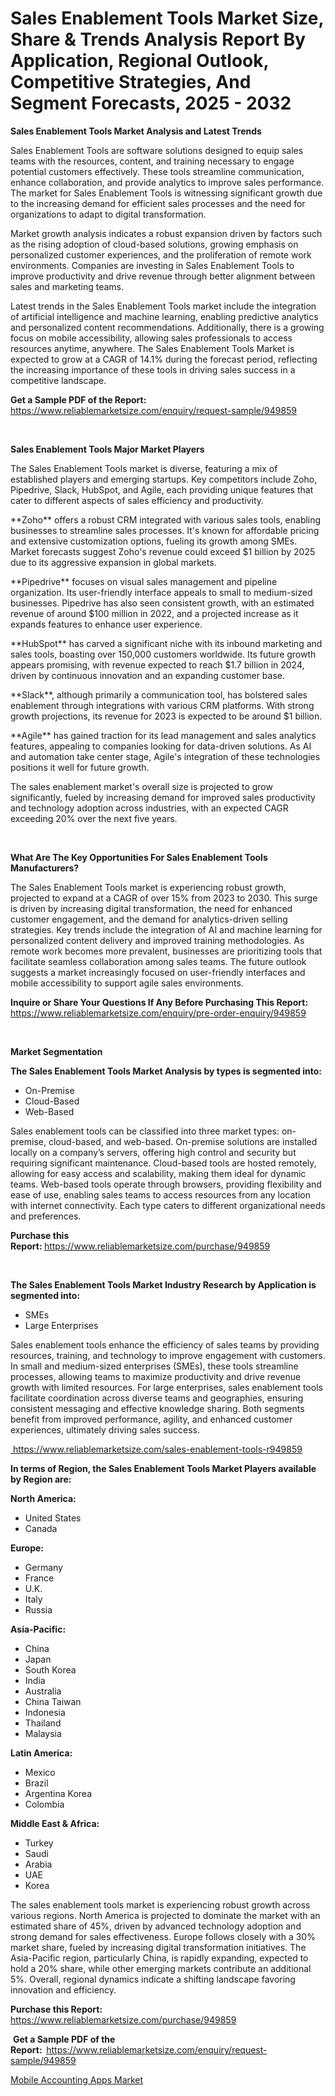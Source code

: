 <p><h1>Sales Enablement Tools Market Size, Share & Trends Analysis Report By Application, Regional Outlook, Competitive Strategies, And Segment Forecasts, 2025 - 2032</h1></p><p><strong>Sales Enablement Tools Market Analysis and Latest Trends</strong></p>
<p><p>Sales Enablement Tools are software solutions designed to equip sales teams with the resources, content, and training necessary to engage potential customers effectively. These tools streamline communication, enhance collaboration, and provide analytics to improve sales performance. The market for Sales Enablement Tools is witnessing significant growth due to the increasing demand for efficient sales processes and the need for organizations to adapt to digital transformation.</p><p>Market growth analysis indicates a robust expansion driven by factors such as the rising adoption of cloud-based solutions, growing emphasis on personalized customer experiences, and the proliferation of remote work environments. Companies are investing in Sales Enablement Tools to improve productivity and drive revenue through better alignment between sales and marketing teams.</p><p>Latest trends in the Sales Enablement Tools market include the integration of artificial intelligence and machine learning, enabling predictive analytics and personalized content recommendations. Additionally, there is a growing focus on mobile accessibility, allowing sales professionals to access resources anytime, anywhere. The Sales Enablement Tools Market is expected to grow at a CAGR of 14.1% during the forecast period, reflecting the increasing importance of these tools in driving sales success in a competitive landscape.</p></p>
<p><strong>Get a Sample PDF of the Report:&nbsp;</strong> <a href="https://www.reliablemarketsize.com/enquiry/request-sample/949859?utm_campaign=2634&utm_medium=2&utm_source=Github&utm_content=ia&utm_term=05032025&utm_id=sales-enablement-tools">https://www.reliablemarketsize.com/enquiry/request-sample/949859</a></p>
<p>&nbsp;</p>
<p><strong>Sales Enablement Tools Major Market Players</strong></p>
<p><p>The Sales Enablement Tools market is diverse, featuring a mix of established players and emerging startups. Key competitors include Zoho, Pipedrive, Slack, HubSpot, and Agile, each providing unique features that cater to different aspects of sales efficiency and productivity.</p><p>**Zoho** offers a robust CRM integrated with various sales tools, enabling businesses to streamline sales processes. It's known for affordable pricing and extensive customization options, fueling its growth among SMEs. Market forecasts suggest Zoho's revenue could exceed $1 billion by 2025 due to its aggressive expansion in global markets.</p><p>**Pipedrive** focuses on visual sales management and pipeline organization. Its user-friendly interface appeals to small to medium-sized businesses. Pipedrive has also seen consistent growth, with an estimated revenue of around $100 million in 2022, and a projected increase as it expands features to enhance user experience.</p><p>**HubSpot** has carved a significant niche with its inbound marketing and sales tools, boasting over 150,000 customers worldwide. Its future growth appears promising, with revenue expected to reach $1.7 billion in 2024, driven by continuous innovation and an expanding customer base.</p><p>**Slack**, although primarily a communication tool, has bolstered sales enablement through integrations with various CRM platforms. With strong growth projections, its revenue for 2023 is expected to be around $1 billion.</p><p>**Agile** has gained traction for its lead management and sales analytics features, appealing to companies looking for data-driven solutions. As AI and automation take center stage, Agile's integration of these technologies positions it well for future growth.</p><p>The sales enablement market's overall size is projected to grow significantly, fueled by increasing demand for improved sales productivity and technology adoption across industries, with an expected CAGR exceeding 20% over the next five years.</p></p>
<p>&nbsp;</p>
<p><strong>What Are The Key Opportunities For Sales Enablement Tools Manufacturers?</strong></p>
<p><p>The Sales Enablement Tools market is experiencing robust growth, projected to expand at a CAGR of over 15% from 2023 to 2030. This surge is driven by increasing digital transformation, the need for enhanced customer engagement, and the demand for analytics-driven selling strategies. Key trends include the integration of AI and machine learning for personalized content delivery and improved training methodologies. As remote work becomes more prevalent, businesses are prioritizing tools that facilitate seamless collaboration among sales teams. The future outlook suggests a market increasingly focused on user-friendly interfaces and mobile accessibility to support agile sales environments.</p></p>
<p><strong>Inquire or Share Your Questions If Any Before Purchasing This Report:</strong> <a href="https://www.reliablemarketsize.com/enquiry/pre-order-enquiry/949859?utm_campaign=2634&utm_medium=2&utm_source=Github&utm_content=ia&utm_term=05032025&utm_id=sales-enablement-tools">https://www.reliablemarketsize.com/enquiry/pre-order-enquiry/949859</a></p>
<p>&nbsp;</p>
<p><strong>Market Segmentation</strong></p>
<p><strong>The Sales Enablement Tools Market Analysis by types is segmented into:</strong></p>
<p><ul><li>On-Premise</li><li>Cloud-Based</li><li>Web-Based</li></ul></p>
<p><p>Sales enablement tools can be classified into three market types: on-premise, cloud-based, and web-based. On-premise solutions are installed locally on a company’s servers, offering high control and security but requiring significant maintenance. Cloud-based tools are hosted remotely, allowing for easy access and scalability, making them ideal for dynamic teams. Web-based tools operate through browsers, providing flexibility and ease of use, enabling sales teams to access resources from any location with internet connectivity. Each type caters to different organizational needs and preferences.</p></p>
<p><strong>Purchase this Report:&nbsp;</strong><a href="https://www.reliablemarketsize.com/purchase/949859?utm_campaign=2634&utm_medium=2&utm_source=Github&utm_content=ia&utm_term=05032025&utm_id=sales-enablement-tools">https://www.reliablemarketsize.com/purchase/949859</a></p>
<p>&nbsp;</p>
<p><strong>The Sales Enablement Tools Market Industry Research by Application is segmented into:</strong></p>
<p><ul><li>SMEs</li><li>Large Enterprises</li></ul></p>
<p><p>Sales enablement tools enhance the efficiency of sales teams by providing resources, training, and technology to improve engagement with customers. In small and medium-sized enterprises (SMEs), these tools streamline processes, allowing teams to maximize productivity and drive revenue growth with limited resources. For large enterprises, sales enablement tools facilitate coordination across diverse teams and geographies, ensuring consistent messaging and effective knowledge sharing. Both segments benefit from improved performance, agility, and enhanced customer experiences, ultimately driving sales success.</p></p>
<p><a href="https://www.reliablemarketsize.com/sales-enablement-tools-r949859?utm_campaign=2634&utm_medium=2&utm_source=Github&utm_content=ia&utm_term=05032025&utm_id=sales-enablement-tools">&nbsp;https://www.reliablemarketsize.com/sales-enablement-tools-r949859</a></p>
<p><strong>In terms of Region, the Sales Enablement Tools Market Players available by Region are:</strong></p>
<p>
    <p> <strong> North America: </strong>
        <ul>
            <li>United States</li>
            <li>Canada</li>
        </ul>
        </p> 
    <p> <strong> Europe: </strong>
        <ul>
            <li>Germany</li>
            <li>France</li>
            <li>U.K.</li>
            <li>Italy</li>
            <li>Russia</li>
        </ul>
        </p> 
    <p> <strong> Asia-Pacific: </strong>
        <ul>
            <li>China</li>
            <li>Japan</li>
            <li>South Korea</li>
            <li>India</li>
            <li>Australia</li>
            <li>China Taiwan</li>
            <li>Indonesia</li>
            <li>Thailand</li>
            <li>Malaysia</li>
        </ul>
        </p> 
    <p> <strong> Latin America: </strong>
        <ul>
            <li>Mexico</li>
            <li>Brazil</li>
            <li>Argentina Korea</li>
            <li>Colombia</li>
        </ul>
        </p> 
    <p> <strong> Middle East & Africa: </strong>
        <ul>
            <li>Turkey</li>
            <li>Saudi</li>
            <li>Arabia</li>
            <li>UAE</li>
            <li>Korea</li>
        </ul>
    </p>
    </p>
<p><p>The sales enablement tools market is experiencing robust growth across various regions. North America is projected to dominate the market with an estimated share of 45%, driven by advanced technology adoption and strong demand for sales effectiveness. Europe follows closely with a 30% market share, fueled by increasing digital transformation initiatives. The Asia-Pacific region, particularly China, is rapidly expanding, expected to hold a 20% share, while other emerging markets contribute an additional 5%. Overall, regional dynamics indicate a shifting landscape favoring innovation and efficiency.</p></p>
<p><strong>Purchase this Report: </strong><a href="https://www.reliablemarketsize.com/purchase/949859?utm_campaign=2634&utm_medium=2&utm_source=Github&utm_content=ia&utm_term=05032025&utm_id=sales-enablement-tools">https://www.reliablemarketsize.com/purchase/949859</a></p>
<p>&nbsp;<strong>Get a Sample PDF of the Report:&nbsp;&nbsp;</strong><a href="https://www.reliablemarketsize.com/enquiry/request-sample/949859?utm_campaign=2634&utm_medium=2&utm_source=Github&utm_content=ia&utm_term=05032025&utm_id=sales-enablement-tools">https://www.reliablemarketsize.com/enquiry/request-sample/949859</a></p>
<p><strong></strong></p>
<p><p><a href="https://github.com/arvelm4nthig/Market-Research-Report-List-1/blob/main/mobile-accounting-apps-market.md?utm_campaign=2634&utm_medium=2&utm_source=Github&utm_content=ia&utm_term=05032025&utm_id=sales-enablement-tools">Mobile Accounting Apps Market</a></p></p>